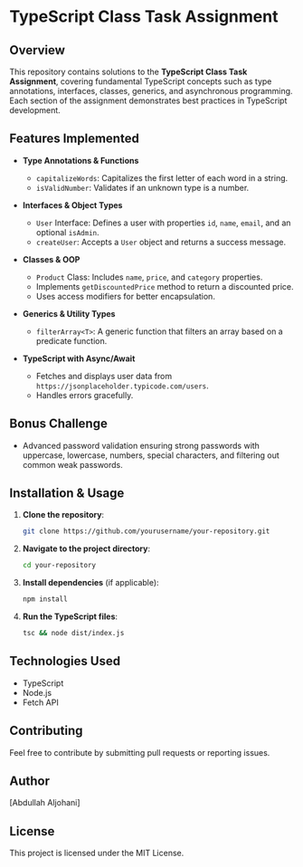 # TypeScript Class Task Assignment

## Overview
This repository contains solutions to the **TypeScript Class Task Assignment**, covering fundamental TypeScript concepts such as type annotations, interfaces, classes, generics, and asynchronous programming. Each section of the assignment demonstrates best practices in TypeScript development.

## Features Implemented
- **Type Annotations & Functions**
  - `capitalizeWords`: Capitalizes the first letter of each word in a string.
  - `isValidNumber`: Validates if an unknown type is a number.

- **Interfaces & Object Types**
  - `User` Interface: Defines a user with properties `id`, `name`, `email`, and an optional `isAdmin`.
  - `createUser`: Accepts a `User` object and returns a success message.

- **Classes & OOP**
  - `Product` Class: Includes `name`, `price`, and `category` properties.
  - Implements `getDiscountedPrice` method to return a discounted price.
  - Uses access modifiers for better encapsulation.

- **Generics & Utility Types**
  - `filterArray<T>`: A generic function that filters an array based on a predicate function.

- **TypeScript with Async/Await**
  - Fetches and displays user data from `https://jsonplaceholder.typicode.com/users`.
  - Handles errors gracefully.

## Bonus Challenge
- Advanced password validation ensuring strong passwords with uppercase, lowercase, numbers, special characters, and filtering out common weak passwords.

## Installation & Usage
1. **Clone the repository**:
   ```sh
   git clone https://github.com/yourusername/your-repository.git
   ```
2. **Navigate to the project directory**:
   ```sh
   cd your-repository
   ```
3. **Install dependencies** (if applicable):
   ```sh
   npm install
   ```
4. **Run the TypeScript files**:
   ```sh
   tsc && node dist/index.js
   ```

## Technologies Used
- TypeScript
- Node.js
- Fetch API

## Contributing
Feel free to contribute by submitting pull requests or reporting issues.

## Author
[Abdullah Aljohani]

## License
This project is licensed under the MIT License.

